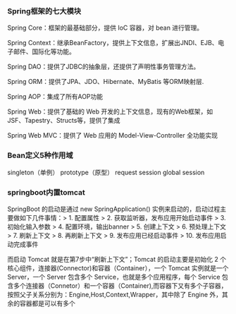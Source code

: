 ### Spring框架的七大模块

Spring Core：框架的最基础部分，提供 IoC 容器，对 bean 进行管理。

Spring Context：继承BeanFactory，提供上下文信息，扩展出JNDI、EJB、电子邮件、国际化等功能。

Spring DAO：提供了JDBC的抽象层，还提供了声明性事务管理方法。

Spring ORM：提供了JPA、JDO、Hibernate、MyBatis 等ORM映射层.

Spring AOP：集成了所有AOP功能

Spring Web：提供了基础的 Web 开发的上下文信息，现有的Web框架，如JSF、Tapestry、Structs等，提供了集成

Spring Web MVC：提供了 Web 应用的 Model-View-Controller 全功能实现

### Bean定义5种作用域

singleton（单例） prototype（原型） request session global session

 ### springboot内置tomcat

SpringBoot 的启动是通过 new SpringApplication() 实例来启动的，启动过程主要做如下几件事情：> 1. 配置属性 > 2. 获取监听器，发布应用开始启动事件 > 3. 初始化输入参数 > 4. 配置环境，输出banner > 5. 创建上下文 > 6. 预处理上下文 > 7. 刷新上下文 > 8. 再刷新上下文 > 9. 发布应用已经启动事件 > 10. 发布应用启动完成事件 

而启动 Tomcat 就是在第7步中“刷新上下文”；Tomcat 的启动主要是初始化 2 个核心组件，连接器(Connector)和容器（Container），一个 Tomcat 实例就是一个 Server，一个 Server 包含多个 Service，也就是多个应用程序，每个 Service 包含多个连接器（Connetor）和一个容器（Container),而容器下又有多个子容器，按照父子关系分别为：Engine,Host,Context,Wrapper，其中除了 Engine 外，其余的容器都是可以有多个